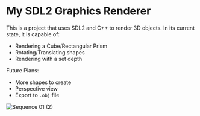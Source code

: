 # My SDL2 Graphics Renderer

This is a project that uses SDL2 and C++ to render 3D objects. In its current state, it is capable of:
- Rendering a Cube/Rectangular Prism
- Rotating/Translating shapes
- Rendering with a set depth

Future Plans:
- More shapes to create
- Perspective view
- Export to `.obj` file

![Sequence 01 (2)](https://github.com/user-attachments/assets/d01b1a4f-254c-4f41-9ec5-0c482fec02d9)

